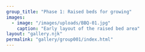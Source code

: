 ```yaml
---
group_title: "Phase 1: Raised beds for growing"
images:
  - image: "/images/uploads/BBQ-01.jpg"
    caption: "Early layout of the raised bed area"
layout: "gallery.njk"
permalink: "gallery/group001/index.html"
---
```


